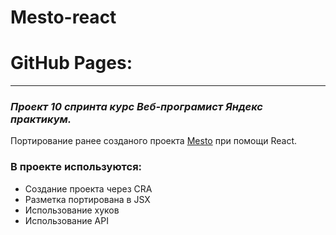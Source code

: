 # Mesto-react
# GitHub Pages: 
---
### *Проект 10 спринта курс Веб-програмист Яндекс практикум.*  
Портирование ранее созданого проекта [Mesto](https://github.com/foxymakc/mesto) при помощи React.
### В проекте используются: 
* Создание проекта через CRA
* Разметка портирована в JSX
* Использование хуков
* Использование API